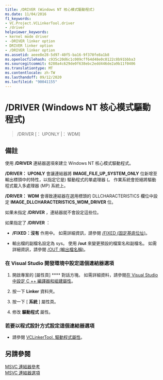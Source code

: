 ```yaml
---
title: /DRIVER (Windows NT 核心模式驅動程式)
ms.date: 11/04/2016
f1_keywords:
- VC.Project.VCLinkerTool.driver
- /driver
helpviewer_keywords:
- kernel mode driver
- -DRIVER linker option
- DRIVER linker option
- /DRIVER linker option
ms.assetid: aeee8e28-5d97-40f5-ba16-9f370fe8a1b8
ms.openlocfilehash: c935c20d6c1c009cff64d48e0c0122c8b91bbba3
ms.sourcegitcommit: 6280a4c629de0f638ebc2edd446de2a9b11f0406
ms.translationtype: MT
ms.contentlocale: zh-TW
ms.lasthandoff: 09/12/2020
ms.locfileid: "90041155"
---
```

# <a name="driver-windows-nt-kernel-mode-driver"></a>/DRIVER (Windows NT 核心模式驅動程式)

>/DRIVER [： UPONLY |： WDM]

## <a name="remarks"></a>備註

使用 **/DRIVER** 連結器選項來建立 Windows NT 核心模式驅動程式。

**/DRIVER： UPONLY** 會讓連結器將 **IMAGE_FILE_UP_SYSTEM_ONLY** 位新增至輸出標頭中的特性，以指定它是) 驅動程式的單處理器 (。 作業系統會拒絕將驅動程式載入多處理器 (MP) 系統上。

**/DRIVER： WDM** 會導致連結器在選用標頭的 DLLCHARACTERISTICS 欄位中設定 **IMAGE_DLLCHARACTERISTICS_WDM_DRIVER** 位。

如果未指定 **/DRIVER** ，連結器就不會設定這些位。

如果指定了 **/DRIVER** ：

- **/FIXED：沒有** 作用中。 如需詳細資訊，請參閱 [/FIXED (固定基底位址)](fixed-fixed-base-address.md)。

- 輸出檔的副檔名設定為 sys。 使用 **/out** 來變更預設的檔案名和副檔名。 如需詳細資訊，請參閱 [/OUT (輸出檔名稱)](out-output-file-name.md)。

### <a name="to-set-this-linker-option-in-the-visual-studio-development-environment"></a>在 Visual Studio 開發環境中設定這個連結器選項

1. 開啟專案的 [屬性頁] **** 對話方塊。 如需詳細資料，請參閱[在 Visual Studio 中設定 C ++ 編譯器和組建屬性](../working-with-project-properties.md)。

1. 按一下 **Linker** 資料夾。

1. 按一下 [ **系統** ] 屬性頁。

1. 修改 **驅動程式** 屬性。

### <a name="to-set-this-linker-option-programmatically"></a>若要以程式設計方式設定這個連結器選項

- 請參閱 [VCLinkerTool. 驅動程式屬性](/dotnet/api/microsoft.visualstudio.vcprojectengine.vclinkertool.driver)。

## <a name="see-also"></a>另請參閱

[MSVC 連結器參考](linking.md)<br/>
[MSVC 連結器選項](linker-options.md)
